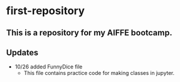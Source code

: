 # first-repository
## This is a repository for my AIFFE  bootcamp.

## Updates

- 10/26 added FunnyDice file
    - This file contains practice code for making classes in jupyter.
